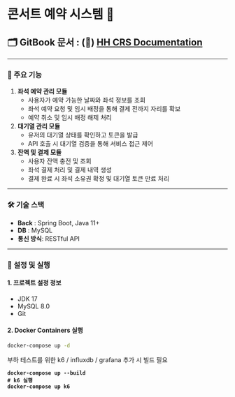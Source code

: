 # 콘서트 예약 시스템 🎫

## 🗂️ **GitBook 문서** : (🔗) [HH CRS Documentation](https://cheese-2.gitbook.io/hh_crs_doc)

***

### 📌 주요 기능

1. **좌석 예약 관리 모듈**
   * 사용자가 예약 가능한 날짜와 좌석 정보를 조회
   * 좌석 예약 요청 및 임시 배정을 통해 결제 전까지 자리를 확보
   * 예약 취소 및 임시 배정 해제 처리
2. **대기열 관리 모듈**
   * 유저의 대기열 상태를 확인하고 토큰을 발급
   * API 호출 시 대기열 검증을 통해 서비스 접근 제어
3. **잔액 및 결제 모듈**
   * 사용자 잔액 충전 및 조회
   * 좌석 결제 처리 및 결제 내역 생성
   * 결제 완료 시 좌석 소유권 확정 및 대기열 토큰 만료 처리

***

### 🛠 기술 스택

* **Back** : Spring Boot, Java 11+
* **DB** : MySQL
* **통신 방식**: RESTful API

***

### 🚀  설정 및 실행

#### 1.  프로젝트 설정 정보

* JDK 17
* MySQL 8.0
* Git

#### 2. Docker Containers 실행

```bash
docker-compose up -d
```

부하 테스트를 위한 k6 / influxdb / grafana 추가 시 빌드 필요

<pre class="language-bash"><code class="lang-bash"><strong>docker-compose up --build
</strong><strong># k6 실행
</strong><strong>docker-compose up k6
</strong></code></pre>


